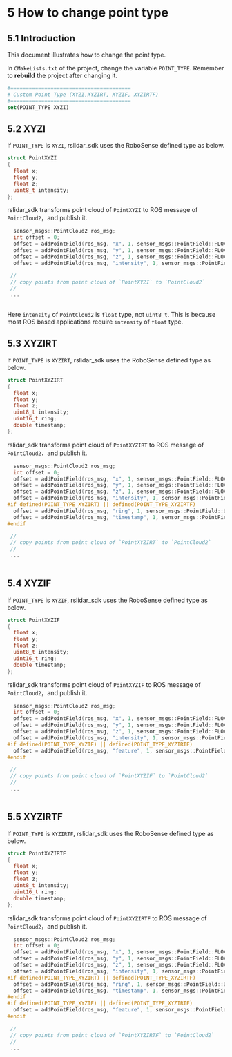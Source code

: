 # 5 How to change point type



## 5.1 Introduction

This document illustrates how to change the point type. 

In ```CMakeLists.txt``` of the project, change the variable `POINT_TYPE`. Remember to **rebuild** the project after changing it.

```cmake
#=======================================
# Custom Point Type (XYZI,XYZIRT, XYZIF, XYZIRTF)
#=======================================
set(POINT_TYPE XYZI)
```



## 5.2 XYZI

If `POINT_TYPE` is `XYZI`, rslidar_sdk uses the RoboSense defined type as below. 

```c++
struct PointXYZI
{
  float x;
  float y;
  float z;
  uint8_t intensity;
};
```

rslidar_sdk transforms point cloud of `PointXYZI` to ROS message of `PointCloud2`，and publish it.

```c++
  sensor_msgs::PointCloud2 ros_msg;
  int offset = 0;
  offset = addPointField(ros_msg, "x", 1, sensor_msgs::PointField::FLOAT32, offset);
  offset = addPointField(ros_msg, "y", 1, sensor_msgs::PointField::FLOAT32, offset);
  offset = addPointField(ros_msg, "z", 1, sensor_msgs::PointField::FLOAT32, offset);
  offset = addPointField(ros_msg, "intensity", 1, sensor_msgs::PointField::FLOAT32, offset);

 // 
 // copy points from point cloud of `PointXYZI` to `PointCloud2`
 //
 ...
 
```

Here `intensity` of `PointCloud2` is `float` type, not `uint8_t`. This is because most ROS based applications require `intensity` of `float` type.  



## 5.3 XYZIRT

If `POINT_TYPE` is `XYZIRT`, rslidar_sdk uses the RoboSense defined type as below.

```c++
struct PointXYZIRT
{
  float x;
  float y;
  float z;
  uint8_t intensity;
  uint16_t ring;
  double timestamp;
};
```

rslidar_sdk transforms point cloud of `PointXYZIRT` to ROS message of `PointCloud2`，and publish it.

```c++
  sensor_msgs::PointCloud2 ros_msg;
  int offset = 0;
  offset = addPointField(ros_msg, "x", 1, sensor_msgs::PointField::FLOAT32, offset);
  offset = addPointField(ros_msg, "y", 1, sensor_msgs::PointField::FLOAT32, offset);
  offset = addPointField(ros_msg, "z", 1, sensor_msgs::PointField::FLOAT32, offset);
  offset = addPointField(ros_msg, "intensity", 1, sensor_msgs::PointField::FLOAT32, offset);
#if defined(POINT_TYPE_XYZIRT) || defined(POINT_TYPE_XYZIRTF)
  offset = addPointField(ros_msg, "ring", 1, sensor_msgs::PointField::UINT16, offset);
  offset = addPointField(ros_msg, "timestamp", 1, sensor_msgs::PointField::FLOAT64, offset);
#endif

 // 
 // copy points from point cloud of `PointXYZIRT` to `PointCloud2`
 //
 ...
 
```
## 5.4 XYZIF

If `POINT_TYPE` is `XYZIF`, rslidar_sdk uses the RoboSense defined type as below.

```c++
struct PointXYZIF
{
  float x;
  float y;
  float z;
  uint8_t intensity;
  uint16_t ring;
  double timestamp;
};
```

rslidar_sdk transforms point cloud of `PointXYZIF` to ROS message of `PointCloud2`，and publish it.

```c++
  sensor_msgs::PointCloud2 ros_msg;
  int offset = 0;
  offset = addPointField(ros_msg, "x", 1, sensor_msgs::PointField::FLOAT32, offset);
  offset = addPointField(ros_msg, "y", 1, sensor_msgs::PointField::FLOAT32, offset);
  offset = addPointField(ros_msg, "z", 1, sensor_msgs::PointField::FLOAT32, offset);
  offset = addPointField(ros_msg, "intensity", 1, sensor_msgs::PointField::FLOAT32, offset);
#if defined(POINT_TYPE_XYZIF) || defined(POINT_TYPE_XYZIRTF) 
  offset = addPointField(ros_msg, "feature", 1, sensor_msgs::PointField::UINT8, offset);
#endif

 // 
 // copy points from point cloud of `PointXYZIF` to `PointCloud2`
 //
 ...
 
```
## 5.5 XYZIRTF

If `POINT_TYPE` is `XYZIRTF`, rslidar_sdk uses the RoboSense defined type as below.

```c++
struct PointXYZIRTF
{
  float x;
  float y;
  float z;
  uint8_t intensity;
  uint16_t ring;
  double timestamp;
};
```

rslidar_sdk transforms point cloud of `PointXYZIRTF` to ROS message of `PointCloud2`，and publish it.

```c++
  sensor_msgs::PointCloud2 ros_msg;
  int offset = 0;
  offset = addPointField(ros_msg, "x", 1, sensor_msgs::PointField::FLOAT32, offset);
  offset = addPointField(ros_msg, "y", 1, sensor_msgs::PointField::FLOAT32, offset);
  offset = addPointField(ros_msg, "z", 1, sensor_msgs::PointField::FLOAT32, offset);
  offset = addPointField(ros_msg, "intensity", 1, sensor_msgs::PointField::FLOAT32, offset);
#if defined(POINT_TYPE_XYZIRT) || defined(POINT_TYPE_XYZIRTF)
  offset = addPointField(ros_msg, "ring", 1, sensor_msgs::PointField::UINT16, offset);
  offset = addPointField(ros_msg, "timestamp", 1, sensor_msgs::PointField::FLOAT64, offset);
#endif
#if defined(POINT_TYPE_XYZIF) || defined(POINT_TYPE_XYZIRTF) 
  offset = addPointField(ros_msg, "feature", 1, sensor_msgs::PointField::UINT8, offset);
#endif

 // 
 // copy points from point cloud of `PointXYZIRTF` to `PointCloud2`
 //
 ...
 
```

